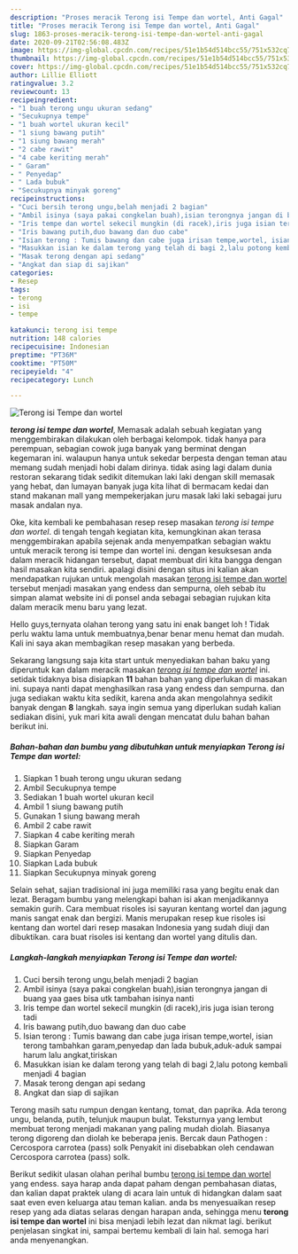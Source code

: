 ```yaml
---
description: "Proses meracik Terong isi Tempe dan wortel, Anti Gagal"
title: "Proses meracik Terong isi Tempe dan wortel, Anti Gagal"
slug: 1863-proses-meracik-terong-isi-tempe-dan-wortel-anti-gagal
date: 2020-09-21T02:56:08.483Z
image: https://img-global.cpcdn.com/recipes/51e1b54d514bcc55/751x532cq70/terong-isi-tempe-dan-wortel-foto-resep-utama.jpg
thumbnail: https://img-global.cpcdn.com/recipes/51e1b54d514bcc55/751x532cq70/terong-isi-tempe-dan-wortel-foto-resep-utama.jpg
cover: https://img-global.cpcdn.com/recipes/51e1b54d514bcc55/751x532cq70/terong-isi-tempe-dan-wortel-foto-resep-utama.jpg
author: Lillie Elliott
ratingvalue: 3.2
reviewcount: 13
recipeingredient:
- "1 buah terong ungu ukuran sedang"
- "Secukupnya tempe"
- "1 buah wortel ukuran kecil"
- "1 siung bawang putih"
- "1 siung bawang merah"
- "2 cabe rawit"
- "4 cabe keriting merah"
- " Garam"
- " Penyedap"
- " Lada bubuk"
- "Secukupnya minyak goreng"
recipeinstructions:
- "Cuci bersih terong ungu,belah menjadi 2 bagian"
- "Ambil isinya (saya pakai congkelan buah),isian terongnya jangan di buang yaa gaes bisa utk tambahan isinya nanti"
- "Iris tempe dan wortel sekecil mungkin (di racek),iris juga isian terong tadi"
- "Iris bawang putih,duo bawang dan duo cabe"
- "Isian terong : Tumis bawang dan cabe juga irisan tempe,wortel, isian terong tambahkan garam,penyedap dan lada bubuk,aduk-aduk sampai harum lalu angkat,tiriskan"
- "Masukkan isian ke dalam terong yang telah di bagi 2,lalu potong kembali menjadi 4 bagian"
- "Masak terong dengan api sedang"
- "Angkat dan siap di sajikan"
categories:
- Resep
tags:
- terong
- isi
- tempe

katakunci: terong isi tempe 
nutrition: 148 calories
recipecuisine: Indonesian
preptime: "PT36M"
cooktime: "PT50M"
recipeyield: "4"
recipecategory: Lunch

---
```



![Terong isi Tempe dan wortel](https://img-global.cpcdn.com/recipes/51e1b54d514bcc55/751x532cq70/terong-isi-tempe-dan-wortel-foto-resep-utama.jpg)

<b><i>terong isi tempe dan wortel</i></b>, Memasak adalah sebuah kegiatan yang menggembirakan dilakukan oleh berbagai kelompok. tidak hanya para perempuan, sebagian cowok juga banyak yang berminat dengan kegemaran ini. walaupun hanya untuk sekedar berpesta dengan teman atau memang sudah menjadi hobi dalam dirinya. tidak asing lagi dalam dunia restoran sekarang tidak sedikit ditemukan laki laki dengan skill memasak yang hebat, dan lumayan banyak juga kita lihat di bermacam kedai dan stand makanan mall yang mempekerjakan juru masak laki laki sebagai juru masak andalan nya.

Oke, kita kembali ke pembahasan resep resep masakan <i>terong isi tempe dan wortel</i>. di tengah tengah kegiatan kita, kemungkinan akan terasa menggembirakan apabila sejenak anda menyempatkan sebagian waktu untuk meracik terong isi tempe dan wortel ini. dengan kesuksesan anda dalam meracik hidangan tersebut, dapat membuat diri kita bangga dengan hasil masakan kita sendiri. apalagi disini dengan situs ini kalian akan mendapatkan rujukan untuk mengolah masakan <u>terong isi tempe dan wortel</u> tersebut menjadi masakan yang endess dan sempurna, oleh sebab itu simpan alamat website ini di ponsel anda sebagai sebagian rujukan kita dalam meracik menu baru yang lezat.

Hello guys,ternyata olahan terong yang satu ini enak banget loh ! Tidak perlu waktu lama untuk membuatnya,benar benar menu hemat dan mudah. Kali ini saya akan membagikan resep masakan yang berbeda.


Sekarang langsung saja kita start untuk menyediakan bahan baku yang diperuntuk kan dalam meracik masakan <u><i>terong isi tempe dan wortel</i></u> ini. setidak tidaknya bisa disiapkan <b>11</b> bahan bahan yang diperlukan di masakan ini. supaya nanti dapat menghasilkan rasa yang endess dan sempurna. dan juga sediakan waktu kita sedikit, karena anda akan mengolahnya sedikit banyak dengan <b>8</b> langkah. saya ingin semua yang diperlukan sudah kalian sediakan disini, yuk mari kita awali dengan mencatat dulu bahan bahan berikut ini.

<!--inarticleads1-->

##### Bahan-bahan dan bumbu yang dibutuhkan untuk menyiapkan Terong isi Tempe dan wortel:

1. Siapkan 1 buah terong ungu ukuran sedang
1. Ambil Secukupnya tempe
1. Sediakan 1 buah wortel ukuran kecil
1. Ambil 1 siung bawang putih
1. Gunakan 1 siung bawang merah
1. Ambil 2 cabe rawit
1. Siapkan 4 cabe keriting merah
1. Siapkan  Garam
1. Siapkan  Penyedap
1. Siapkan  Lada bubuk
1. Siapkan Secukupnya minyak goreng


Selain sehat, sajian tradisional ini juga memiliki rasa yang begitu enak dan lezat. Beragam bumbu yang melengkapi bahan isi akan menjadikannya semakin gurih. Cara membuat risoles isi sayuran kentang wortel dan jagung manis sangat enak dan bergizi. Manis merupakan resep kue risoles isi kentang dan wortel dari resep masakan Indonesia yang sudah diuji dan dibuktikan. cara buat risoles isi kentang dan wortel yang ditulis dan. 

<!--inarticleads2-->

##### Langkah-langkah menyiapkan Terong isi Tempe dan wortel:

1. Cuci bersih terong ungu,belah menjadi 2 bagian
1. Ambil isinya (saya pakai congkelan buah),isian terongnya jangan di buang yaa gaes bisa utk tambahan isinya nanti
1. Iris tempe dan wortel sekecil mungkin (di racek),iris juga isian terong tadi
1. Iris bawang putih,duo bawang dan duo cabe
1. Isian terong : Tumis bawang dan cabe juga irisan tempe,wortel, isian terong tambahkan garam,penyedap dan lada bubuk,aduk-aduk sampai harum lalu angkat,tiriskan
1. Masukkan isian ke dalam terong yang telah di bagi 2,lalu potong kembali menjadi 4 bagian
1. Masak terong dengan api sedang
1. Angkat dan siap di sajikan


Terong masih satu rumpun dengan kentang, tomat, dan paprika. Ada terong ungu, belanda, putih, telunjuk maupun bulat. Teksturnya yang lembut membuat terong menjadi makanan yang paling mudah diolah. Biasanya terong digoreng dan diolah ke beberapa jenis. Bercak daun Pathogen : Cercospora carrotea (pass) solk Penyakit ini disebabkan oleh cendawan Cercospora carrotea (pass) solk. 

Berikut sedikit ulasan olahan perihal bumbu <u>terong isi tempe dan wortel</u> yang endess. saya harap anda dapat paham dengan pembahasan diatas, dan kalian dapat praktek ulang di acara lain untuk di hidangkan dalam saat saat even even keluarga atau teman kalian. anda bs menyesuaikan resep resep yang ada diatas selaras dengan harapan anda, sehingga menu <b>terong isi tempe dan wortel</b> ini bisa menjadi lebih lezat dan nikmat lagi. berikut penjelasan singkat ini, sampai bertemu kembali di lain hal. semoga hari anda menyenangkan.
